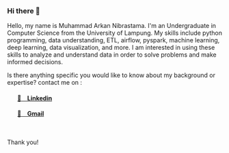 ### Hi there 👋

<p>Hello, my name is Muhammad Arkan Nibrastama. I'm an Undergraduate in Computer Science from the University of Lampung. My skills include python programming, data understanding, ETL, airflow, pyspark, machine learning, deep learning, data visualization, and more. I am interested in using these skills to analyze and understand data in order to solve problems and make informed decisions.</p>

<p>Is there anything specific you would like to know about my background or expertise? contact me on :</p>

<ul>
   <a href="https://www.linkedin.com/in/muhammad-arkan-nibrastama/" target="_blank">
     <h4>🔗&emsp;Linkedin</h4>
   </a>
   <a href="mailto:arkan6040nibrastama@gmail.com?subject=Interested&body=Hello Arkan!" target="_blank">
     <h4>📧&emsp;Gmail</h4>
   </a>
</ul>

</br>
<p>Thank you!</P>
